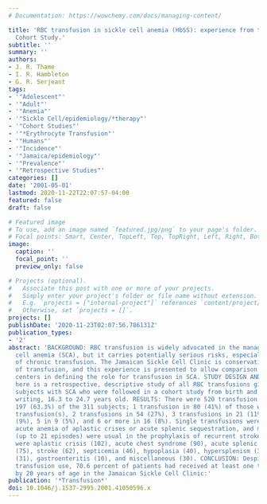 ```yaml
---
# Documentation: https://wowchemy.com/docs/managing-content/

title: 'RBC transfusion in sickle cell anemia (HbSS): experience from the Jamaican
  Cohort Study.'
subtitle: ''
summary: ''
authors:
- J. R. Thame
- I. R. Hambleton
- G. R. Serjeant
tags:
- '"Adolescent"'
- '"Adult"'
- '"Anemia"'
- '"Sickle Cell/epidemiology/*therapy"'
- '"Cohort Studies"'
- '"*Erythrocyte Transfusion"'
- '"Humans"'
- '"Incidence"'
- '"Jamaica/epidemiology"'
- '"Prevalence"'
- '"Retrospective Studies"'
categories: []
date: '2001-05-01'
lastmod: 2020-11-22T22:07:57-04:00
featured: false
draft: false

# Featured image
# To use, add an image named `featured.jpg/png` to your page's folder.
# Focal points: Smart, Center, TopLeft, Top, TopRight, Left, Right, BottomLeft, Bottom, BottomRight.
image:
  caption: ''
  focal_point: ''
  preview_only: false

# Projects (optional).
#   Associate this post with one or more of your projects.
#   Simply enter your project's folder or file name without extension.
#   E.g. `projects = ["internal-project"]` references `content/project/deep-learning/index.md`.
#   Otherwise, set `projects = []`.
projects: []
publishDate: '2020-11-23T02:07:56.786131Z'
publication_types:
- '2'
abstract: 'BACKGROUND: RBC transfusion is widely advocated in the management of sickle
  cell anemia (SCA), but it carries potentially serious risks, especially in the setting
  of chronic transfusion. The Jamaican Sickle Cell Clinic is conservative in its use
  of transfusion, and this experience is presented to allow comparison with other
  centers in defining the role for transfusion in SCA. STUDY DESIGN AND METHODS: Reported
  here is a retrospective, descriptive study of all RBC transfusions given to 311
  subjects with SCA who were followed in a cohort study from birth and are, at this
  writing, 16.3 to 24.7 years old. RESULTS: There were 520 transfusion episodes in
  197 (63.3%) of the 311 subjects; 1 transfusion in 80 (41%) of those who received
  transfusion(s), 2 transfusions in 54 (27%), 3 transfusions in 21 (11%), 4 in 17
  (9%), 5 in 9 (5%), and 6 or more in 16 (8%). Single transfusions were usual for
  acute anemia of aplastic crises or acute splenic sequestration, and multiple transfusions
  (up to 21 episodes) were usual in the prophylaxis of recurrent stroke. Indications
  were aplastic crisis (102), acute chest syndrome (90), acute splenic sequestration
  (75), stroke (62), septicemia (46), hypoplasia (40), hypersplenism (34), surgery
  (31), gastroenteritis (10), and miscellaneous (30). CONCLUSION: Despite conservative
  transfusion use, 70.6 percent of patients had received at least one transfusion
  by 20 years of age in the Jamaican Sickle Cell Clinic:'
publication: '*Transfusion*'
doi: 10.1046/j.1537-2995.2001.41050596.x
---
```

